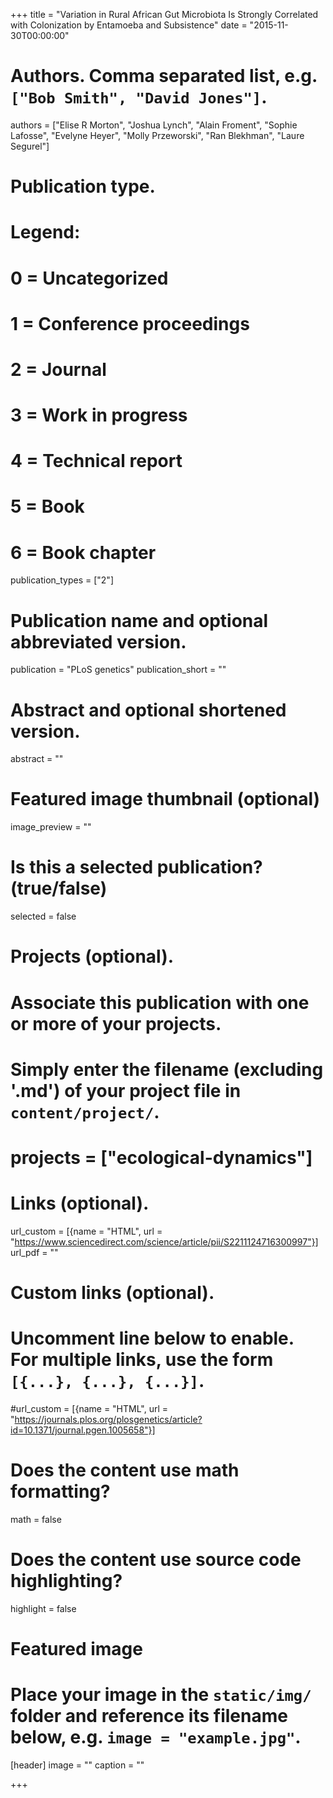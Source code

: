 +++
title = "Variation in Rural African Gut Microbiota Is Strongly Correlated with Colonization by Entamoeba and Subsistence"
date = "2015-11-30T00:00:00"

# Authors. Comma separated list, e.g. `["Bob Smith", "David Jones"]`.
authors = ["Elise R Morton", "Joshua Lynch", "Alain Froment", "Sophie Lafosse", "Evelyne Heyer", "Molly Przeworski", "Ran Blekhman", "Laure Segurel"]

# Publication type.
# Legend:
# 0 = Uncategorized
# 1 = Conference proceedings
# 2 = Journal
# 3 = Work in progress
# 4 = Technical report
# 5 = Book
# 6 = Book chapter
publication_types = ["2"]

# Publication name and optional abbreviated version.
publication = "PLoS genetics"
publication_short = ""

# Abstract and optional shortened version.
abstract = ""
# Featured image thumbnail (optional)
image_preview = ""

# Is this a selected publication? (true/false)
selected = false

# Projects (optional).
#   Associate this publication with one or more of your projects.
#   Simply enter the filename (excluding '.md') of your project file in `content/project/`.
# projects = ["ecological-dynamics"]

# Links (optional).
url_custom = [{name = "HTML", url = "https://www.sciencedirect.com/science/article/pii/S2211124716300997"}]
url_pdf = ""

# Custom links (optional).
#   Uncomment line below to enable. For multiple links, use the form `[{...}, {...}, {...}]`.
#url_custom = [{name = "HTML", url = "https://journals.plos.org/plosgenetics/article?id=10.1371/journal.pgen.1005658"}]

# Does the content use math formatting?
math = false

# Does the content use source code highlighting?
highlight = false

# Featured image
# Place your image in the `static/img/` folder and reference its filename below, e.g. `image = "example.jpg"`.
[header]
image = ""
caption = ""

+++
